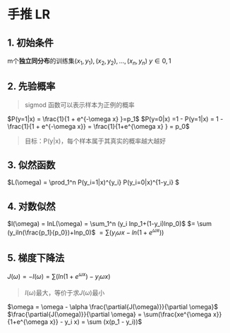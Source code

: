 # 手推 LR

## 1. 初始条件

m个**独立同分布**的训练集${(x_1,y_1), (x_2,y_2),...,(x_n,y_n)}$
$y\in{0,1}$

## 2. 先验概率

> sigmod 函数可以表示样本为正例的概率

$P(y=1|x) = \frac{1}{1 + e^{-\omega x} }=p_1$
$P(y=0|x) =1 - P(y=1|x) = 1 - \frac{1}{1 + e^{-\omega x}} = \frac{1}{1+e^{\omega x} } = p_0$

> 目标：P(y|x)，每个样本属于其真实的概率越大越好

## 3. 似然函数

$L(\omega) = \prod_1^n P(y_i=1|x)^{y_i} P(y_i=0|x)^{1-y_i} $

## 4. 对数似然

$l(\omega) = lnL(\omega) = \sum_1^n (y_i lnp_1+(1-y_i)lnp_0)$
$= \sum (y_iln(\frac{p_1}{p_0})+lnp_0)$
$=\sum (y_i \omega x-ln(1+e^{\omega x}))$

## 5. 梯度下降法

$J(\omega) = -l(\omega) = \sum (ln(1+e^{\omega x})-y_i \omega x)$

> $l(\omega)$最大，等价于求$J(\omega)$最小

$\omega = \omega - \alpha \frac{\partial{J(\omega)}}{\partial \omega}$
$\frac{\partial{J(\omega)}}{\partial \omega} = \sum(\frac{xe^{\omega x}}{1+e^{\omega x}} - y_i x) = \sum (x(p_1 - y_i))$


